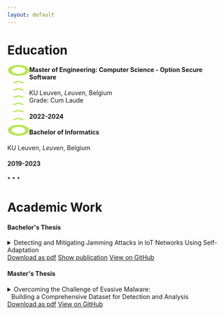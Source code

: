 ```yaml
---
layout: default
---
```


# Education
<img src="assets/images/path.svg" width="50" height="163" style="float:left;margin-top:-3px">
<div class="education">
    <div> 
        <h4> Master of Engineering: Computer Science - Option Secure Software </h4> 
        <p> KU Leuven, <em> Leuven</em>, Belgium <br/> Grade: Cum Laude </p>
    </div>
    <div> 
        <h4> 2022-2024 </h4> 
    </div>
    <p></p>
    <p></p>
    <div> 
        <h4> Bachelor of Informatics </h4> 
        <p> KU Leuven, <em> Leuven</em>, Belgium </p>
    </div>
    <div> 
        <h4> 2019-2023 </h4>
    </div>
</div>
* * *

# Academic Work

#### Bachelor's Thesis
<details>
    <summary><span class="underline">Detecting and Mitigating Jamming Attacks in IoT Networks Using Self-Adaptation</span></summary>
    <blockquote>
        <p><hg>Internet of Things (IoT) networks</hg> consist of small devices that use a wireless communication to monitor and possibly control the physical world. A common threat to such networks are <hg>jamming attacks</hg>, a particular type of <hg>denial of service</hg> attack. Current research highlights the need for the design of more effective and efficient anti-jamming techniques that can handle different types of attacks in IoT networks. In this paper, we propose <hg>DeMiJA</hg>, short for <hg>Detection and Mitigation of Jamming Attacks</hg> in IoT, a novel approach to deal with different jamming attacks in IoT networks. DeMiJA leverages <hg>architecture-based adaptation</hg> and the <hg>MAPE-K reference model</hg> (Monitor-Analyze-Plan-Execute that share Knowledge). We present the general architecture of DeMiJA and instantiate the architecture to deal with jamming attacks in the DeltaIoT exemplar. The evaluation shows that DeMiJA can handle different types of jamming attacks <hg>effectively</hg> and efficiently, with <hg>neglectable overhead</hg>.</p>
    </blockquote>
</details>
<a href="{{ site.url }}/download/bachelor_thesis.pdf" class="btn btn-download"><span class="icon"></span>Download as pdf</a>
<a href="https://ieeexplore.ieee.org/document/9935096" class="btn btn-external"><span class="icon"></span>Show publication</a>
<a href="https://github.com/maximreynvoet/deltaiot_simulator_jamming" class="btn btn-github"><span class="icon"></span>View on GitHub</a>  

#### Master's Thesis
<details>
    <summary>
        <span class="underline">Overcoming the Challenge of Evasive Malware:</span>
        <span><br/>&thinsp;&thinsp;</span>
        <span class="underline">Building a Comprehensive Dataset for Detection and Analysis</span> 
    </summary>
    <blockquote>
        <p>This thesis presents the development of a <hg>specialized dataset</hg> focusing on <hg>evasive malware</hg> - malicious software programs designed to circumvent traditional analysis methods through various strategies known as as <hg>evasion techniques</hg>. As cyber threats become more sophisticated, the need for a dedicated dataset to study these evasion techniques is essential for advancing the analysis of malicious software and enhancing cybersecurity. Existing public datasets often mix evasive and non-evasive malware samples, complicating efforts to isolate and study evasion techniques. This research addresses that gap by providing a <hg>curated, graph-based database</hg> exclusively containing evasive malware, <hg>categorized</hg> according to a detailed <hg>taxonomy of evasion methods</hg>. The dataset was compiled using an <hg>enhanced</hg> version of the <hg>CAPEv2</hg> malware analysis sandbox, which was improved <hg>through</hg> a <hg>methodology</hg> developed in this work <hg>to identify</hg> currently <hg>undetected evasion techniques</hg>. When applied to CAPEv2, this approach uncovered techniques that were previously undetectable, which are now within the enhanced tool's detection capabilities. Key contributions of this thesis include the creation of an up-to-date taxonomy of evasion techniques, the development of a methodology for detecting currently undetected evasion techniques in existing analysis tools, the resulting improvements to CAPEv2's detection capabilities, and a dataset containing exclusively evasive malware samples. This dataset represents a significant contribution to the field, offering researchers a <hg>valuable resource</hg> to study <hg>evasion techniques</hg> and <hg>develop</hg> new <hg>evasion detection strategies</hg>. The graph-based structure of the database, along with the modeling of the taxonomy, enables <hg>intuitive and flexible querying across</hg> various <hg>abstraction levels</hg>, detailed analysis, and easy expansion as new techniques are identified. By offering a focused resource for studying evasive malware and a robust methodology for enhancing detection tools, this work lays the <hg>groundwork for more effective analysis methods</hg>, ultimately contributing to stronger defenses against increasingly sophisticated cyber threats.</p>
    </blockquote>
</details>
<a href="{{ site.url }}/download/bachelor_thesis.pdf" class="btn btn-download"><span class="icon"></span>Download as pdf</a>
<a href="https://github.com/maximreynvoet/building-a-comprehensive-dataset" class="btn btn-github"><span class="icon"></span>View on GitHub</a>  

